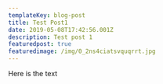 ```yaml
---
templateKey: blog-post
title: Test Post1
date: 2019-05-08T17:42:56.001Z
description: Test post 1
featuredpost: true
featuredimage: /img/0_2ns4ciatsvquqrrt.jpg
---
```

Here is the text
